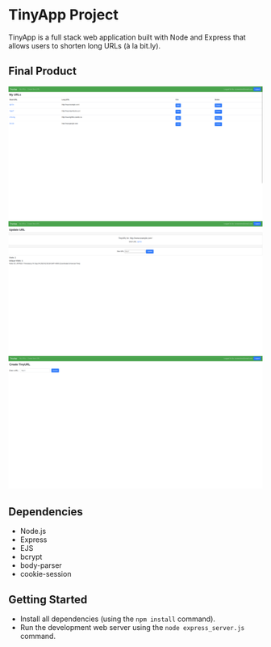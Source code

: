 # TinyApp Project

TinyApp is a full stack web application built with Node and Express that allows users to shorten long URLs (à la bit.ly).

## Final Product

!["Screenshot of URLs page"](https://github.com/TheMartonfi/tinyapp/blob/master/docs/urls-page.png?raw=true)
!["Screenshot of URL edit page"](https://github.com/TheMartonfi/tinyapp/blob/master/docs/url-edit.png?raw=true)
!["Screenshot of new URL"](https://github.com/TheMartonfi/tinyapp/blob/master/docs/new-url.png?raw=true)

## Dependencies

- Node.js
- Express
- EJS
- bcrypt
- body-parser
- cookie-session

## Getting Started

- Install all dependencies (using the `npm install` command).
- Run the development web server using the `node express_server.js` command.